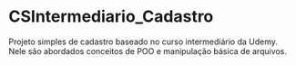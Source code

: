 # CSIntermediario_Cadastro

Projeto simples de cadastro baseado no curso intermediário da Udemy. Nele são abordados conceitos de POO e manipulação básica de arquivos.
